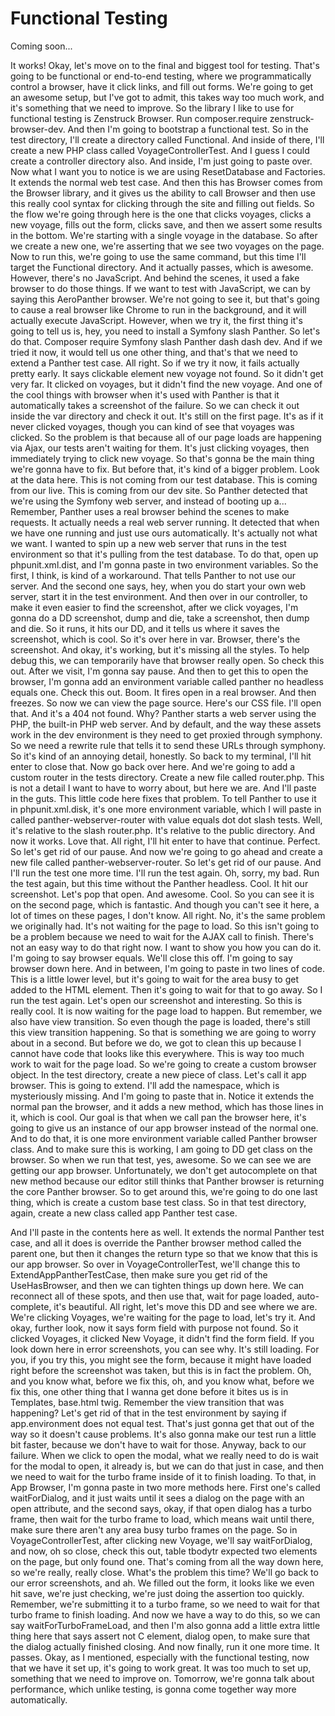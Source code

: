# Functional Testing

Coming soon...

It works! Okay, let's move on to the final and biggest tool for testing. That's going to be functional or end-to-end testing, where we programmatically control a browser, have it click links, and fill out forms. We're going to get an awesome setup, but I've got to admit, this takes way too much work, and it's something that we need to improve. So the library I like to use for functional testing is Zenstruck Browser. Run composer.require zenstruck-browser-dev. And then I'm going to bootstrap a functional test. So in the test directory, I'll create a directory called Functional. And inside of there, I'll create a new PHP class called VoyageControllerTest. And I guess I could create a controller directory also. And inside, I'm just going to paste over. Now what I want you to notice is we are using ResetDatabase and Factories. It extends the normal web test case. And then this has Browser comes from the Browser library, and it gives us the ability to call Browser and then use this really cool syntax for clicking through the site and filling out fields. So the flow we're going through here is the one that clicks voyages, clicks a new voyage, fills out the form, clicks save, and then we assert some results in the bottom. We're starting with a single voyage in the database. So after we create a new one, we're asserting that we see two voyages on the page. Now to run this, we're going to use the same command, but this time I'll target the Functional directory. And it actually passes, which is awesome. However, there's no JavaScript. And behind the scenes, it used a fake browser to do those things. If we want to test with JavaScript, we can by saying this AeroPanther browser. We're not going to see it, but that's going to cause a real browser like Chrome to run in the background, and it will actually execute JavaScript. However, when we try it, the first thing it's going to tell us is, hey, you need to install a Symfony slash Panther. So let's do that. Composer require Symfony slash Panther dash dash dev. And if we tried it now, it would tell us one other thing, and that's that we need to extend a Panther test case. All right. So if we try it now, it fails actually pretty early.  It says clickable element new voyage not found. So it didn't get very far. It clicked on voyages, but it didn't find the new voyage. And one of the cool things with browser when it's used with Panther is that it automatically takes a screenshot of the failure. So we can check it out inside the var directory and check it out. It's still on the first page. It's as if it never clicked voyages, though you can kind of see that voyages was clicked. So the problem is that because all of our page loads are happening via Ajax, our tests aren't waiting for them. It's just clicking voyages, then immediately trying to click new voyage. So that's gonna be the main thing we're gonna have to fix. But before that, it's kind of a bigger problem. Look at the data here. This is not coming from our test database. This is coming from our live. This is coming from our dev site. So Panther detected that we're using the Symfony web server, and instead of booting up a... Remember, Panther uses a real browser behind the scenes to make requests. It actually needs a real web server running. It detected that when we have one running and just use ours automatically. It's actually not what we want. I wanted to spin up a new web server that runs in the test environment so that it's pulling from the test database. To do that, open up phpunit.xml.dist, and I'm gonna paste in two environment variables. So the first, I think, is kind of a workaround. That tells Panther to not use our server. And the second one says, hey, when you do start your own web server, start it in the test environment. And then over in our controller, to make it even easier to find the screenshot, after we click voyages, I'm gonna do a DD screenshot, dump and die, take a screenshot, then dump and die. So it runs, it hits our DD, and it tells us where it saves the screenshot, which is cool. So it's over here in var. Browser, there's the screenshot. And okay, it's working, but it's missing all the styles. To help debug this, we can temporarily have that browser really open. So check this out. After we visit, I'm gonna say pause.  And then to get this to open the browser, I'm gonna add an environment variable called panther no headless equals one. Check this out. Boom. It fires open in a real browser. And then freezes. So now we can view the page source. Here's our CSS file. I'll open that. And it's a 404 not found. Why? Panther starts a web server using the PHP, the built-in PHP web server. And by default, and the way these assets work in the dev environment is they need to get proxied through symphony. So we need a rewrite rule that tells it to send these URLs through symphony. So it's kind of an annoying detail, honestly. So back to my terminal, I'll hit enter to close that. Now go back over here. And we're going to add a custom router in the tests directory. Create a new file called router.php. This is not a detail I want to have to worry about, but here we are. And I'll paste in the guts. This little code here fixes that problem. To tell Panther to use it in phpunit.xml.disk, it's one more environment variable, which I will paste in called panther-webserver-router with value equals dot dot slash tests. Well, it's relative to the slash router.php. It's relative to the public directory. And now it works. Love that. All right, I'll hit enter to have that continue. Perfect. So let's get rid of our pause. And now we're going to go ahead and create a new file called panther-webserver-router. So let's get rid of our pause. And I'll run the test one more time. I'll run the test again. Oh, sorry, my bad. Run the test again, but this time without the Panther headless. Cool. It hit our screenshot. Let's pop that open. And awesome. Cool. So you can see it is on the second page, which is fantastic. And though you can't see it here, a lot of times on these pages, I don't know. All right. No, it's the same problem we originally had. It's not waiting for the page to load. So this isn't going to be a problem because we need to wait for the AJAX call to finish. There's not an easy way to do that right now. I want to show you how you can do it. I'm going to say browser equals.  We'll close this off. I'm going to say browser down here. And in between, I'm going to paste in two lines of code. This is a little lower level, but it's going to wait for the area busy to get added to the HTML element. Then it's going to wait for that to go away. So I run the test again. Let's open our screenshot and interesting. So this is really cool. It is now waiting for the page load to happen. But remember, we also have view transition. So even though the page is loaded, there's still this view transition happening. So that is something we are going to worry about in a second. But before we do, we got to clean this up because I cannot have code that looks like this everywhere. This is way too much work to wait for the page load. So we're going to create a custom browser object. In the test directory, create a new piece of class. Let's call it app browser. This is going to extend. I'll add the namespace, which is mysteriously missing. And I'm going to paste that in. Notice it extends the normal pan the browser, and it adds a new method, which has those lines in it, which is cool. Our goal is that when we call pan the browser here, it's going to give us an instance of our app browser instead of the normal one. And to do that, it is one more environment variable called Panther browser class. And to make sure this is working, I am going to DD get class on the browser. So when we run that test, yes, awesome. So we can see we are getting our app browser. Unfortunately, we don't get autocomplete on that new method because our editor still thinks that Panther browser is returning the core Panther browser. So to get around this, we're going to do one last thing, which is create a custom base test class. So in that test directory, again, create a new class called app Panther test case.

And I'll paste in the contents here as well. It extends the normal Panther test case, and all it does is override the Panther browser method called the parent one, but then it changes the return type so that we know that this is our app browser. So over in VoyageControllerTest, we'll change this to ExtendAppPantherTestCase, then make sure you get rid of the UseHasBrowser, and then we can tighten things up down here. We can reconnect all of these spots, and then use that, wait for page loaded, auto-complete, it's beautiful. All right, let's move this DD and see where we are. We're clicking Voyages, we're waiting for the page to load, let's try it. And okay, further look, now it says form field with purpose not found. So it clicked Voyages, it clicked New Voyage, it didn't find the form field. If you look down here in error screenshots, you can see why. It's still loading. For you, if you try this, you might see the form, because it might have loaded right before the screenshot was taken, but this is in fact the problem. Oh, and you know what, before we fix this, oh, and you know what, before we fix this, one other thing that I wanna get done before it bites us is in Templates, base.html twig. Remember the view transition that was happening? Let's get rid of that in the test environment by saying if app.environment does not equal test. That's just gonna get that out of the way so it doesn't cause problems. It's also gonna make our test run a little bit faster, because we don't have to wait for those. Anyway, back to our failure. When we click to open the modal, what we really need to do is wait for the modal to open, it already is, but we can do that just in case, and then we need to wait for the turbo frame inside of it to finish loading. To that, in App Browser, I'm gonna paste in two more methods here.  First one's called waitForDialog, and it just waits until it sees a dialog on the page with an open attribute, and the second says, okay, if that open dialog has a turbo frame, then wait for the turbo frame to load, which means wait until there, make sure there aren't any area busy turbo frames on the page. So in VoyageControllerTest, after clicking new Voyage, we'll say waitForDialog, and now, oh so close, check this out, table tbodytr expected two elements on the page, but only found one. That's coming from all the way down here, so we're really, really close. What's the problem this time? We'll go back to our error screenshots, and ah. We filled out the form, it looks like we even hit save, we're just checking, we're just doing the assertion too quickly. Remember, we're submitting it to a turbo frame, so we need to wait for that turbo frame to finish loading. And now we have a way to do this, so we can say waitForTurboFrameLoad, and then I'm also gonna add a little extra little thing here that says assert not C element, dialog open, to make sure that the dialog actually finished closing. And now finally, run it one more time. It passes. Okay, as I mentioned, especially with the functional testing, now that we have it set up, it's going to work great. It was too much to set up, something that we need to improve on. Tomorrow, we're gonna talk about performance, which unlike testing, is gonna come together way more automatically.

